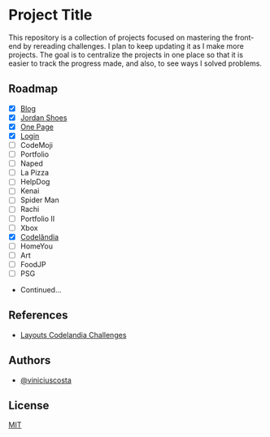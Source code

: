 # Project Title

This repository is a collection of projects focused on mastering the front-end by rereading challenges. I plan to keep updating it as I make more projects. The goal is to centralize the projects in one place so that it is easier to track the progress made, and also, to see ways I solved problems.


## Roadmap

- [x] [Blog](https://github.com/Jolonte/desafio1-blog)
- [x] [Jordan Shoes](https://github.com/Jolonte/desafio2-jordanShoes)
- [x] [One Page](https://github.com/Jolonte/desafio3-onePage)
- [x] [Login](https://github.com/Jolonte/desafio4-login)
- [ ] CodeMoji
- [ ] Portfolio
- [ ] Naped
- [ ] La Pizza
- [ ] HelpDog
- [ ] Kenai
- [ ] Spider Man
- [ ] Rachi
- [ ] Portfolio II
- [ ] Xbox
- [X] [Codelândia](https://github.com/Jolonte/desafio22-codelandia)
- [ ] HomeYou
- [ ] Art
- [ ] FoodJP
- [ ] PSG
- Continued... 
## References

 - [Layouts Codelandia Challenges](https://www.figma.com/file/Yb9IBH56g7T1hdIyZ3BMNO/Desafios---Codel%C3%A2ndia?node-id=39316%3A686)
 

## Authors

- [@viniciuscosta](https://www.github.com/jolonte)


## License

[MIT](https://choosealicense.com/licenses/mit/)
